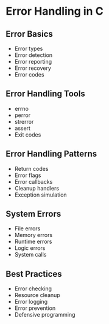 # Error Handling in C

## Error Basics
- Error types
- Error detection
- Error reporting
- Error recovery
- Error codes

## Error Handling Tools
- errno
- perror
- strerror
- assert
- Exit codes

## Error Handling Patterns
- Return codes
- Error flags
- Error callbacks
- Cleanup handlers
- Exception simulation

## System Errors
- File errors
- Memory errors
- Runtime errors
- Logic errors
- System calls

## Best Practices
- Error checking
- Resource cleanup
- Error logging
- Error prevention
- Defensive programming 